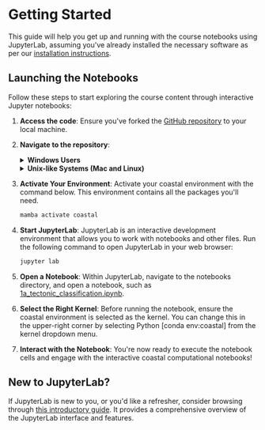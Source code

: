 # Getting Started

This guide will help you get up and running with the course notebooks using JupyterLab, assuming you've already installed the necessary software as per our [installation instructions](installation_codebook.md).

## Launching the Notebooks

Follow these steps to start exploring the course content through interactive Jupyter notebooks:

1. **Access the code**: Ensure you've forked the [GitHub repository](https://github.com/Coastal-Dynamics/CoastalCodebook) to your local
   machine.

2. **Navigate to the repository**:

   <details>
   <summary><strong>Windows Users</strong></summary>

   1. On Windows, open a Miniforge Prompt by searching for "miniforge" in the task bar.
   2. Change to the directory where you cloned the repository by using `cd
      <drive:\path\to\dir>`. If you installed the GitHub client using their default
      settings you may run
      `cd%userprofile%\Documents\GitHub\CoastalCodeBook`.

   </details>

   <details>
   <summary><strong>Unix-like Systems (Mac and Linux)</strong></summary>

   1. On Mac, search for terminal or iterm in Spotlight (command + space). On linux, the
      hotkey to open a terminal is "cntrl + shift + t".
   2. You can navigate the terminal using `cd`, which stands for "change directory". So you
      would do something like `cd ~/path/to/cloned/repository`

   </details>


3. **Activate Your Environment**: Activate your coastal environment with the command below. This environment contains all the packages you'll need.

   ```bash
   mamba activate coastal
   ```

4. **Start JupyterLab**: JupyterLab is an interactive development environment that allows you to work with
   notebooks and other files. Run the following command to open JupyterLab in your web browser:

   ```bash
   jupyter lab
   ```


5. **Open a Notebook**: Within JupyterLab, navigate to the notebooks directory, and open a notebook, such as [1a_tectonic_classification.ipynb](../notebooks/1a_tectonic_classification.ipynb).

6. **Select the Right Kernel**: Before running the notebook, ensure the coastal environment is selected as the kernel. You can change this in the upper-right corner by selecting Python [conda env:coastal] from the kernel dropdown menu.

6. **Interact with the Notebook**: You're now ready to execute the notebook cells and
   engage with the interactive coastal computational notebooks!

## New to JupyterLab?
If JupyterLab is new to you, or you'd like a refresher, consider browsing through [this
introductory guide](https://earth-env-data-science.github.io/lectures/environment/intro_to_jupyterlab.html). It provides a comprehensive overview of the JupyterLab interface and features.
